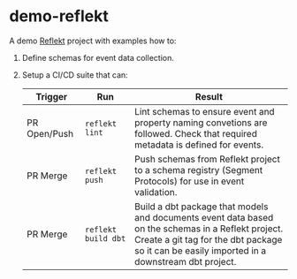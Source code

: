 # demo-reflekt
A demo [Reflekt](https://github.com/GClunies/reflekt) project with examples how to:
1. Define schemas for event data collection.
2. Setup a CI/CD suite that can:

    | Trigger      | Run                 | Result                                                                                                                                                                                                 |
    |--------------|---------------------|--------------------------------------------------------------------------------------------------------------------------------------------------------------------------------------------------------|
    | PR Open/Push | `reflekt lint`      | Lint schemas to ensure event and property naming convetions are followed. Check that required metadata is defined for events.                                                                           |
    | PR Merge     | `reflekt push`      | Push schemas from Reflekt project to a schema registry (Segment Protocols) for use in event validation.                                                                                                |
    | PR Merge     | `reflekt build dbt` | Build a dbt package that models and documents event data based on the schemas in a Reflekt project.<br> Create a git tag for the dbt package so it can be easily imported in a downstream dbt project. |
